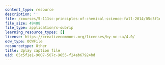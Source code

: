 ```yaml
---
content_type: resource
description: ''
file: /courses/5-111sc-principles-of-chemical-science-fall-2014/05c5f1e19007507c9655f24ab67924bd_CFPnZ66nge4.vtt
file_size: 49408
file_type: application/x-subrip
learning_resource_types: []
license: https://creativecommons.org/licenses/by-nc-sa/4.0/
ocw_type: OCWFile
resourcetype: Other
title: 3play caption file
uid: 05c5f1e1-9007-507c-9655-f24ab67924bd
---
```

